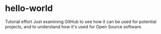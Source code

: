 # hello-world
Tutorial effort
Just examining GitHub to see how it can be used for potential projects, 
and to understand how it's used for Open Source software.
